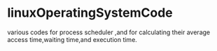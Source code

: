 # linuxOperatingSystemCode
various codes for process scheduler ,and for calculating their average access time,waiting time,and execution time.
